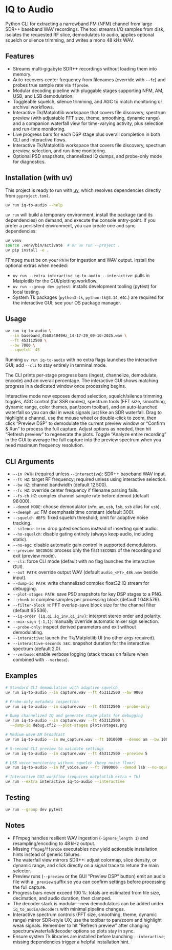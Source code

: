 # IQ to Audio

Python CLI for extracting a narrowband FM (NFM) channel from large SDR++ baseband WAV recordings. The tool streams I/Q samples from disk, isolates the requested RF slice, demodulates to audio, applies optional squelch or silence trimming, and writes a mono 48 kHz WAV.

## Features

- Streams multi‑gigabyte SDR++ recordings without loading them into memory.
- Auto-recovers center frequency from filenames (override with `--fc`) and probes true sample rate via `ffprobe`.
- Modular decoding pipeline with pluggable stages supporting NFM, AM, USB, and LSB demodulation.
- Toggleable squelch, silence trimming, and AGC to match monitoring or archival workflows.
- Interactive Tk/Matplotlib workspace that covers file discovery, spectrum preview (with adjustable FFT size, theme, smoothing, dynamic range) and a companion waterfall view for time-varying activity, plus selection and run-time monitoring.
- Live progress bars for each DSP stage plus overall completion in both CLI and interactive flows.
- Interactive Tk/Matplotlib workspace that covers file discovery, spectrum preview, selection, and run-time monitoring.
- Optional PSD snapshots, channelized IQ dumps, and probe-only mode for diagnostics.

## Installation (with uv)

This project is ready to run with [uv](https://github.com/astral-sh/uv), which resolves dependencies directly from `pyproject.toml`.

```bash
uv run iq-to-audio --help
```

`uv run` will build a temporary environment, install the package (and its dependencies) on demand, and execute the console entry-point. If you prefer a persistent environment, you can create one and sync dependencies:

```bash
uv venv
source .venv/bin/activate  # or uv run --project .
uv pip install -e .
```

FFmpeg must be on your `PATH` for ingestion and WAV output. Install the optional extras when needed:

- `uv run --extra interactive iq-to-audio --interactive`: pulls in Matplotlib for the GUI/plotting workflow.
- `uv run --group dev pytest`: installs development tooling (pytest) for local testing.
- System Tk packages (`python3-tk`, `python-tk@3.14`, etc.) are required for the interactive GUI; see your OS package manager.

## Usage

```bash
uv run iq-to-audio \
  --in baseband_456834049Hz_14-17-29_09-10-2025.wav \
  --ft 453112500 \
  --bw 7000 \
  --squelch -45
```

Running `uv run iq-to-audio` with no extra flags launches the interactive GUI; add `--cli` to stay entirely in terminal mode.

The CLI prints per-stage progress bars (ingest, channelize, demodulate, encode) and an overall percentage. The interactive GUI shows matching progress in a dedicated window once processing begins.

Interactive mode now exposes demod selection, squelch/silence trimming toggles, AGC control (for SSB modes), spectrum tools (FFT size, smoothing, dynamic range, color themes, pan/zoom toolbar), and an auto-launched waterfall so you can dial in weak signals just like an SDR waterfall. Drag to highlight a channel, use the mouse wheel or double-click to zoom, then click “Preview DSP” to demodulate the current preview window or “Confirm & Run” to process the full capture. Adjust options as needed, then hit “Refresh preview” to regenerate the plots.
Toggle “Analyze entire recording” in the GUI to average the full capture into the preview spectrum when you need maximum frequency resolution.

## CLI Arguments

- `--in PATH` (required unless `--interactive`): SDR++ baseband WAV input.
- `--ft HZ`: target RF frequency; required unless using interactive selection.
- `--bw HZ`: channel bandwidth (default 12 500).
- `--fc HZ`: override center frequency if filename parsing fails.
- `--fs-ch HZ`: complex channel sample rate before demod (default 96 000).
- `--demod MODE`: choose demodulator (`nfm`, `am`, `usb`, `lsb`, `ssb` alias for `usb`).
- `--deemph µs`: FM deemphasis time constant (default 300).
- `--squelch dBFS`: fixed squelch threshold; omit for adaptive noise tracking.
- `--silence-trim`: drop gated sections instead of inserting quiet audio.
- `--no-squelch`: disable gating entirely (always keep audio, including static).
- `--no-agc`: disable automatic gain control in supported demodulators.
- `--preview SECONDS`: process only the first `SECONDS` of the recording and exit (preview mode).
- `--cli`: force CLI mode (default with no flag launches the interactive GUI).
- `--out PATH`: override output WAV (default `audio_<FT>_48k.wav` beside input).
- `--dump-iq PATH`: write channelized complex float32 IQ stream for debugging.
- `--plot-stages PATH`: save PSD snapshots for key DSP stages to a PNG.
- `--chunk N`: complex samples per processing block (default 1 048 576).
- `--filter-block N`: FFT overlap-save block size for the channel filter (default 65 536).
- `--iq-order {iq,qi,iq_inv,qi_inv}`: interpret stereo order and polarity.
- `--mix-sign {-1,1}`: manually override automatic mixer sign selection.
- `--probe-only`: inspect derived parameters and exit without demodulating.
- `--interactive`: launch the Tk/Matplotlib UI (no other args required).
- `--interactive-seconds SEC`: snapshot duration for the interactive spectrum (default 2.0).
- `--verbose`: enable verbose logging (stack traces on failure when combined with `--verbose`).

## Examples

```bash
# Standard CLI demodulation with adaptive squelch
uv run iq-to-audio --in capture.wav --ft 453112500 --bw 9000

# Probe-only metadata inspection
uv run iq-to-audio --in capture.wav --ft 453112500 --probe-only

# Dump channelized IQ and generate stage plots for debugging
uv run iq-to-audio --in capture.wav --ft 453112500 \
  --dump-iq debug.cf32 --plot-stages plots/stages.png

# Medium-wave AM broadcast
uv run iq-to-audio --in mw_capture.wav --ft 1010000 --demod am --bw 10000

# 5-second CLI preview to validate settings
uv run iq-to-audio --in capture.wav --ft 453112500 --preview 5

# LSB voice monitoring without squelch (keep noise floor)
uv run iq-to-audio --in hf_voice.wav --ft 7090000 --demod lsb --no-squelch --no-agc

# Interactive GUI workflow (requires matplotlib extra + Tk)
uv run --extra interactive iq-to-audio --interactive
```

## Testing

```bash
uv run --group dev pytest
```

## Notes

- FFmpeg handles resilient WAV ingestion (`-ignore_length 1`) and resampling/encoding to 48 kHz output.
- Missing `ffmpeg`/`ffprobe` executables now yield actionable installation hints instead of generic failures.
- The waterfall view mirrors SDR++: adjust colormap, slice density, or dynamic range, and click directly on a signal trace to retune the main selector.
- Preview runs (`--preview` or the GUI "Preview DSP" button) emit an audio file with a `_preview` suffix so you can confirm settings before processing the full capture.
- Progress bars never exceed 100 %: totals are estimated from file size, decimation, and audio duration, then clamped.
- The decoder stack is modular—new demodulators can be added under `iq_to_audio/decoders` with minimal pipeline changes.
- Interactive spectrum controls (FFT size, smoothing, theme, dynamic range) mirror SDR-style UX; use the toolbar to pan/zoom and highlight weak signals. Remember to hit “Refresh preview” after changing spectrum/waterfall/decoder options so plots stay in sync.
- Ensure system Tk libraries are installed before launching `--interactive`; missing dependencies trigger a helpful installation hint.

